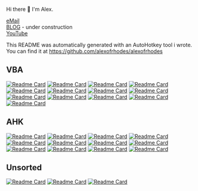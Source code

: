 Hi there 👋 I'm Alex.

[eMail](AnastasiouAlex@gmail.com)  
[BLOG](https://alexofrhodes.github.io)  - under construction  
[YouTube](https://bit.ly/3aLZU9M)  

This README was automatically generated with an AutoHotkey tool i wrote.  
You can find it at https://github.com/alexofrhodes/alexofrhodes

## VBA
[![Readme Card](https://github-readme-stats.vercel.app/api/pin/?username=alexofrhodes&repo=VBA-AHK-Notify)](https://github.com/alexofrhodes/VBA-AHK-Notify)
[![Readme Card](https://github-readme-stats.vercel.app/api/pin/?username=alexofrhodes&repo=VBA-CodePrinter)](https://github.com/alexofrhodes/VBA-CodePrinter)
[![Readme Card](https://github-readme-stats.vercel.app/api/pin/?username=alexofrhodes&repo=VBA-Commandbars)](https://github.com/alexofrhodes/VBA-Commandbars)
[![Readme Card](https://github-readme-stats.vercel.app/api/pin/?username=alexofrhodes&repo=VBA-Create-Folders-and-Files)](https://github.com/alexofrhodes/VBA-Create-Folders-and-Files)
[![Readme Card](https://github-readme-stats.vercel.app/api/pin/?username=alexofrhodes&repo=VBA-DatePicker)](https://github.com/alexofrhodes/VBA-DatePicker)
[![Readme Card](https://github-readme-stats.vercel.app/api/pin/?username=alexofrhodes&repo=VBA-Excel-GameGo-Baduk-WeiQi)](https://github.com/alexofrhodes/VBA-Excel-GameGo-Baduk-WeiQi)
[![Readme Card](https://github-readme-stats.vercel.app/api/pin/?username=alexofrhodes&repo=VBA-Game-Go-Baduk-WeiQi)](https://github.com/alexofrhodes/VBA-Game-Go-Baduk-WeiQi)
[![Readme Card](https://github-readme-stats.vercel.app/api/pin/?username=alexofrhodes&repo=VBA-Library)](https://github.com/alexofrhodes/VBA-Library)
[![Readme Card](https://github-readme-stats.vercel.app/api/pin/?username=alexofrhodes&repo=VBA-olevba-extract-analyze-code)](https://github.com/alexofrhodes/VBA-olevba-extract-analyze-code)
[![Readme Card](https://github-readme-stats.vercel.app/api/pin/?username=alexofrhodes&repo=VBA-Outlook-Folders)](https://github.com/alexofrhodes/VBA-Outlook-Folders)
[![Readme Card](https://github-readme-stats.vercel.app/api/pin/?username=alexofrhodes&repo=VBA-Projects)](https://github.com/alexofrhodes/VBA-Projects)
[![Readme Card](https://github-readme-stats.vercel.app/api/pin/?username=alexofrhodes&repo=VBA-Ribbons)](https://github.com/alexofrhodes/VBA-Ribbons)
[![Readme Card](https://github-readme-stats.vercel.app/api/pin/?username=alexofrhodes&repo=VBA-VBIDE-Extensibility)](https://github.com/alexofrhodes/VBA-VBIDE-Extensibility)

## AHK
[![Readme Card](https://github-readme-stats.vercel.app/api/pin/?username=alexofrhodes&repo=AHK-AutoPath)](https://github.com/alexofrhodes/AHK-AutoPath)
[![Readme Card](https://github-readme-stats.vercel.app/api/pin/?username=alexofrhodes&repo=AHK-DockWindows)](https://github.com/alexofrhodes/AHK-DockWindows)
[![Readme Card](https://github-readme-stats.vercel.app/api/pin/?username=alexofrhodes&repo=AHK-Downloader)](https://github.com/alexofrhodes/AHK-Downloader)
[![Readme Card](https://github-readme-stats.vercel.app/api/pin/?username=alexofrhodes&repo=AHK-DropFolder)](https://github.com/alexofrhodes/AHK-DropFolder)
[![Readme Card](https://github-readme-stats.vercel.app/api/pin/?username=alexofrhodes&repo=AHK-File-Explorer-Addons)](https://github.com/alexofrhodes/AHK-File-Explorer-Addons)
[![Readme Card](https://github-readme-stats.vercel.app/api/pin/?username=alexofrhodes&repo=AHK-Git-Updater)](https://github.com/alexofrhodes/AHK-Git-Updater)
[![Readme Card](https://github-readme-stats.vercel.app/api/pin/?username=alexofrhodes&repo=AHK-Github-Cloner)](https://github.com/alexofrhodes/AHK-Github-Cloner)
[![Readme Card](https://github-readme-stats.vercel.app/api/pin/?username=alexofrhodes&repo=AHK-Hotkeys-Remap)](https://github.com/alexofrhodes/AHK-Hotkeys-Remap)
[![Readme Card](https://github-readme-stats.vercel.app/api/pin/?username=alexofrhodes&repo=AHK-Ini-Editor)](https://github.com/alexofrhodes/AHK-Ini-Editor)
[![Readme Card](https://github-readme-stats.vercel.app/api/pin/?username=alexofrhodes&repo=AHK-Snipper)](https://github.com/alexofrhodes/AHK-Snipper)
[![Readme Card](https://github-readme-stats.vercel.app/api/pin/?username=alexofrhodes&repo=AHK-VbaCallback)](https://github.com/alexofrhodes/AHK-VbaCallback)
[![Readme Card](https://github-readme-stats.vercel.app/api/pin/?username=alexofrhodes&repo=AHK-Workspaces)](https://github.com/alexofrhodes/AHK-Workspaces)

## Unsorted
[![Readme Card](https://github-readme-stats.vercel.app/api/pin/?username=alexofrhodes&repo=alexofrhodes)](https://github.com/alexofrhodes/alexofrhodes)
[![Readme Card](https://github-readme-stats.vercel.app/api/pin/?username=alexofrhodes&repo=AutoHotkey)](https://github.com/alexofrhodes/AutoHotkey)
[![Readme Card](https://github-readme-stats.vercel.app/api/pin/?username=alexofrhodes&repo=guide)](https://github.com/alexofrhodes/guide)
